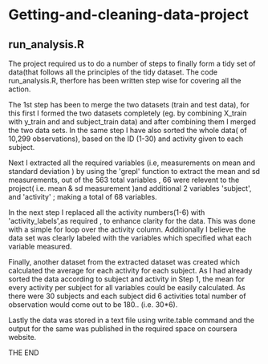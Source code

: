 # Getting-and-cleaning-data-project
## run_analysis.R

The project required us to do a number of steps to finally form a tidy set of data(that follows all the principles of the tidy
dataset.
The code run_analysis.R, therfore has been written step wise for covering all the action.

  The 1st step has been to merge the two datasets (train and test data), for this first I formed the two datasets completely
(eg. by combining X_train with y_train and and subject_train data) and after combining them I merged the two data sets.
In the same step I have also sorted the whole data( of 10,299 observations), based on the ID (1-30) and activity given to each
subject.

  Next I extracted all the required variables (i.e, measurements on mean and standard deviation ) by using the 'grepl' function
to extract the mean and sd measurements, out of the 563 total variables , 66 were relevent to the project( i.e. mean & sd measurement
)and additional 2 variables 'subject', and 'activity' ; making a total of 68 variables.

  In the next step I replaced all the activity numbers(1-6) with 'activity_labels',as required , to enhance clarity for the data.
This was done with a simple for loop over the activity column. Additionally I believe the data set was clearly labeled with the variables
which specified what each variable measured.

  Finally, another dataset from the extracted dataset was created which calculated the average for each activity for each subject.
As I had already sorted the data according to subject and activity in Step 1, the mean for every activity per subject for all variables
could be easily calculated. As there were 30 subjects and each subject did 6 activities total number of observation would come out
to be 180.. (i.e. 30*6).
 
  Lastly the data was stored in a text file using write.table command and the output for the same was published in the required
  space on coursera website.

THE END
